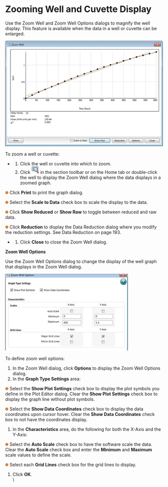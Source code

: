 # Zooming Well and Cuvette Display

Use the Zoom Well and Zoom Well Options dialogs to magnify the well display. This feature is available when the data in a well or cuvette can be enlarged.

![](<../../../.gitbook/assets/4 (2) (1).jpeg>)

To zoom a well or cuvette:

*
  1. Click the well or cuvette into which to zoom.
  2. Click ![](<../../../.gitbook/assets/5 (2).jpeg>) in the section toolbar or on the Home tab or double-click the well to display the Zoom Well dialog where the data displays in a zoomed graph.

![](<../../../.gitbook/assets/6 (2) (1).png>) Click **Print** to print the graph dialog.

![](<../../../.gitbook/assets/7 (2) (1).png>) Select the **Scale to Data** check box to scale the display to the data.

![](<../../../.gitbook/assets/8 (2) (1).png>) Click **Show Reduced** or **Show Raw** to toggle between reduced and raw data.

![](<../../../.gitbook/assets/9 (1) (1) (1).png>) Click **Reduction** to display the Data Reduction dialog where you modify the reduction settings. See Data Reduction on page 193.

*
  1. Click **Close** to close the Zoom Well dialog.

**Zoom Well Options**

Use the Zoom Well Options dialog to change the display of the well graph that displays in the Zoom Well dialog.

![](<../../../.gitbook/assets/10 (1).jpeg>)

To define zoom well options:

1. In the Zoom Well dialog, click **Options** to display the Zoom Well Options dialog.
2. In the **Graph Type Settings** area:

![](<../../../.gitbook/assets/11 (1) (1) (1).png>) Select the **Show Plot Settings** check box to display the plot symbols you define in the Plot Editor dialog. Clear the **Show Plot Settings** check box to display the graph line without plot symbols.

![](<../../../.gitbook/assets/12 (1) (1) (1).png>) Select the **Show Data Coordinates** check box to display the data coordinates upon cursor hover. Clear the **Show Data Coordinates** check box to not have the coordinates display.

1. In the **Characteristics** area, do the following for both the X-Axis and the Y-Axis:

![](<../../../.gitbook/assets/13 (1) (1) (1).png>) Select the **Auto Scale** check box to have the software scale the data. Clear the **Auto Scale** check box and enter the **Minimum** and **Maximum** scale values to define the scale.

![](<../../../.gitbook/assets/14 (1) (1) (1).png>) Select each **Grid Lines** check box for the grid lines to display.

1. Click **OK**.\
   \
